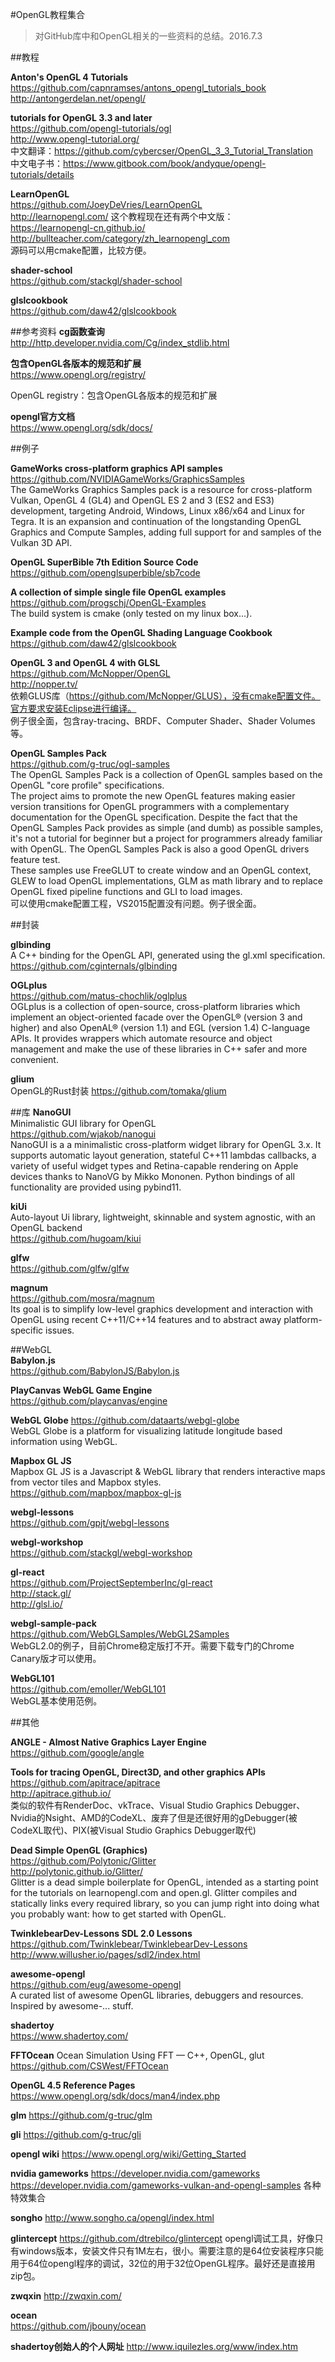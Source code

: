 #OpenGL教程集合

> 对GitHub库中和OpenGL相关的一些资料的总结。2016.7.3

##教程

**Anton's OpenGL 4 Tutorials**  
https://github.com/capnramses/antons_opengl_tutorials_book  
http://antongerdelan.net/opengl/

**tutorials for OpenGL 3.3 and later**  
https://github.com/opengl-tutorials/ogl  
http://www.opengl-tutorial.org/  
中文翻译：https://github.com/cybercser/OpenGL_3_3_Tutorial_Translation  
中文电子书：https://www.gitbook.com/book/andyque/opengl-tutorials/details

**LearnOpenGL**  
https://github.com/JoeyDeVries/LearnOpenGL  
http://learnopengl.com/
这个教程现在还有两个中文版：  
https://learnopengl-cn.github.io/  
http://bullteacher.com/category/zh_learnopengl_com  
源码可以用cmake配置，比较方便。  

**shader-school**  
https://github.com/stackgl/shader-school

**glslcookbook**  
https://github.com/daw42/glslcookbook  

##参考资料
**cg函数查询**  
http://http.developer.nvidia.com/Cg/index_stdlib.html

**包含OpenGL各版本的规范和扩展**  
https://www.opengl.org/registry/  

OpenGL registry：包含OpenGL各版本的规范和扩展

**opengl官方文档**  
https://www.opengl.org/sdk/docs/

##例子

**GameWorks cross-platform graphics API samples**  
https://github.com/NVIDIAGameWorks/GraphicsSamples  
The GameWorks Graphics Samples pack is a resource for cross-platform Vulkan, OpenGL 4 (GL4) and OpenGL ES 2 and 3 (ES2 and ES3) development, targeting Android, Windows, Linux x86/x64 and Linux for Tegra. It is an expansion and continuation of the longstanding OpenGL Graphics and Compute Samples, adding full support for and samples of the Vulkan 3D API.

**OpenGL SuperBible 7th Edition Source Code**  
https://github.com/openglsuperbible/sb7code

**A collection of simple single file OpenGL examples**  
https://github.com/progschj/OpenGL-Examples  
The build system is cmake (only tested on my linux box...).

**Example code from the OpenGL Shading Language Cookbook**  
https://github.com/daw42/glslcookbook  

**OpenGL 3 and OpenGL 4 with GLSL**  
https://github.com/McNopper/OpenGL  
http://nopper.tv/  
依赖GLUS库（https://github.com/McNopper/GLUS），没有cmake配置文件。官方要求安装Eclipse进行编译。  
例子很全面，包含ray-tracing、BRDF、Computer Shader、Shader Volumes等。  

**OpenGL Samples Pack**  
https://github.com/g-truc/ogl-samples  
The OpenGL Samples Pack is a collection of OpenGL samples based on the OpenGL "core profile" specifications.    
The project aims to promote the new OpenGL features making easier version transitions for OpenGL programmers with a complementary documentation for the OpenGL specification. Despite the fact that the OpenGL Samples Pack provides as simple (and dumb) as possible samples, it's not a tutorial for beginner but a project for programmers already familiar with OpenGL. The OpenGL Samples Pack is also a good OpenGL drivers feature test.    
These samples use FreeGLUT to create window and an OpenGL context, GLEW to load OpenGL implementations, GLM as math library and to replace OpenGL fixed pipeline functions and GLI to load images.    
可以使用cmake配置工程，VS2015配置没有问题。例子很全面。

##封装

**glbinding**  
A C++ binding for the OpenGL API, generated using the gl.xml specification.  
https://github.com/cginternals/glbinding

**OGLplus**  
https://github.com/matus-chochlik/oglplus  
OGLplus is a collection of open-source, cross-platform libraries which implement an object-oriented facade over the OpenGL® (version 3 and higher) and also OpenAL® (version 1.1) and EGL (version 1.4) C-language APIs. It provides wrappers which automate resource and object management and make the use of these libraries in C++ safer and more convenient.

**glium**  
OpenGL的Rust封装 https://github.com/tomaka/glium  

##库
**NanoGUI**  
Minimalistic GUI library for OpenGL  
https://github.com/wjakob/nanogui  
NanoGUI is a a minimalistic cross-platform widget library for OpenGL 3.x. It supports automatic layout generation, stateful C++11 lambdas callbacks, a variety of useful widget types and Retina-capable rendering on Apple devices thanks to NanoVG by Mikko Mononen. Python bindings of all functionality are provided using pybind11.  

**kiUi**  
Auto-layout Ui library, lightweight, skinnable and system agnostic, with an OpenGL backend  
https://github.com/hugoam/kiui  

**glfw**  
https://github.com/glfw/glfw  

**magnum**  
https://github.com/mosra/magnum  
Its goal is to simplify low-level graphics development and interaction with OpenGL using recent C++11/C++14 features and to abstract away platform-specific issues.

##WebGL  
**Babylon.js**  
https://github.com/BabylonJS/Babylon.js

**PlayCanvas WebGL Game Engine**  
https://github.com/playcanvas/engine

**WebGL Globe** 
https://github.com/dataarts/webgl-globe  
WebGL Globe is a platform for visualizing latitude longitude based information using WebGL.  

**Mapbox GL JS**  
Mapbox GL JS is a Javascript & WebGL library that renders interactive maps from vector tiles and Mapbox styles.  
https://github.com/mapbox/mapbox-gl-js  

**webgl-lessons**  
https://github.com/gpjt/webgl-lessons  

**webgl-workshop**  
https://github.com/stackgl/webgl-workshop  

**gl-react**  
https://github.com/ProjectSeptemberInc/gl-react  
http://stack.gl/  
http://glsl.io/  

**webgl-sample-pack**  
https://github.com/WebGLSamples/WebGL2Samples  
WebGL2.0的例子，目前Chrome稳定版打不开。需要下载专门的Chrome Canary版才可以使用。  

**WebGL101**  
https://github.com/emoller/WebGL101  
WebGL基本使用范例。  

##其他

**ANGLE - Almost Native Graphics Layer Engine**  
https://github.com/google/angle  

**Tools for tracing OpenGL, Direct3D, and other graphics APIs**  
https://github.com/apitrace/apitrace  
http://apitrace.github.io/  
类似的软件有RenderDoc、vkTrace、Visual Studio Graphics Debugger、Nvidia的Nsight、AMD的CodeXL、废弃了但是还很好用的gDebugger(被CodeXL取代)、PIX(被Visual Studio Graphics Debugger取代)

**Dead Simple OpenGL (Graphics)**  
https://github.com/Polytonic/Glitter  
http://polytonic.github.io/Glitter/  
Glitter is a dead simple boilerplate for OpenGL, intended as a starting point for the tutorials on learnopengl.com and open.gl. Glitter compiles and statically links every required library, so you can jump right into doing what you probably want: how to get started with OpenGL.

**TwinklebearDev-Lessons SDL 2.0 Lessons**  
https://github.com/Twinklebear/TwinklebearDev-Lessons  
http://www.willusher.io/pages/sdl2/index.html  

**awesome-opengl**  
https://github.com/eug/awesome-opengl  
A curated list of awesome OpenGL libraries, debuggers and resources. Inspired by awesome-... stuff.

**shadertoy**  
https://www.shadertoy.com/

**FFTOcean**
Ocean Simulation Using FFT — C++, OpenGL, glut
https://github.com/CSWest/FFTOcean

**OpenGL 4.5 Reference Pages**
https://www.opengl.org/sdk/docs/man4/index.php

**glm**
https://github.com/g-truc/glm

**gli**
https://github.com/g-truc/gli

**opengl wiki**
https://www.opengl.org/wiki/Getting_Started

**nvidia gameworks**
https://developer.nvidia.com/gameworks
https://developer.nvidia.com/gameworks-vulkan-and-opengl-samples  各种特效集合

**songho**
http://www.songho.ca/opengl/index.html

**glintercept**
https://github.com/dtrebilco/glintercept opengl调试工具，好像只有windows版本，安装文件只有1M左右，很小。需要注意的是64位安装程序只能用于64位opengl程序的调试，32位的用于32位OpenGL程序。最好还是直接用zip包。

**zwqxin**
http://zwqxin.com/

**ocean**  
https://github.com/jbouny/ocean

**shadertoy创始人的个人网址**
http://www.iquilezles.org/www/index.htm
